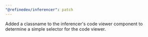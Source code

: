 ```yaml
---
"@refinedev/inferencer": patch
---
```


Added a classname to the inferencer's code viewer component to determine a simple selector for the code viewer.
